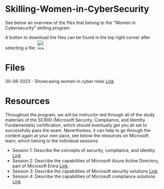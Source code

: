 # Skilling-Women-in-CyberSecurity
See below an overview of the files that belong to the "Women in Cybersecurity" skilling program

A button to download the files can be found in the top right corner after selecting a file: <img width="31" alt="image" src="https://github.com/emilyvanputten/Skilling-Women-in-CyberSecurity/assets/25605117/98d1c9ab-36ae-45ee-9086-12b51feb3961">


# Files
30-08-2023 - Showcasing women in cyber roles [Link](https://github.com/emilyvanputten/Skilling-Women-in-CyberSecurity/blob/main/2023.08-23%20-%20Showcasing%20women%20in%20cyber%20roles.pdf)


# Resources
Throughout the program, we will be instructor-led through all of the study materials of the SC900 (Microsoft Security, Compliance, and Identity Fundamentals) certification, which should eventually get you all set to successfully pass the exam.
Nevertheless, it can help to go through the content again at your own pace, see below the resources on Microsoft learn, which belong to the individual sessions:

- Session 1: Describe the concepts of security, compliance, and identity [Link](https://learn.microsoft.com/en-us/training/paths/describe-concepts-of-security-compliance-identity/)
- Session 2: Describe the capabilities of Microsoft Azure Active Directory, part of Microsoft Entra [Link](https://learn.microsoft.com/en-us/training/paths/describe-capabilities-of-microsoft-identity-access/)
- Session 3: Describe the capabilities of Microsoft security solutions [Link](https://learn.microsoft.com/en-us/training/paths/describe-capabilities-of-microsoft-security-solutions/)
- Session 4: Describe the capabilities of Microsoft compliance solutions [Link](https://learn.microsoft.com/en-us/training/paths/describe-capabilities-of-microsoft-compliance-solutions/)
